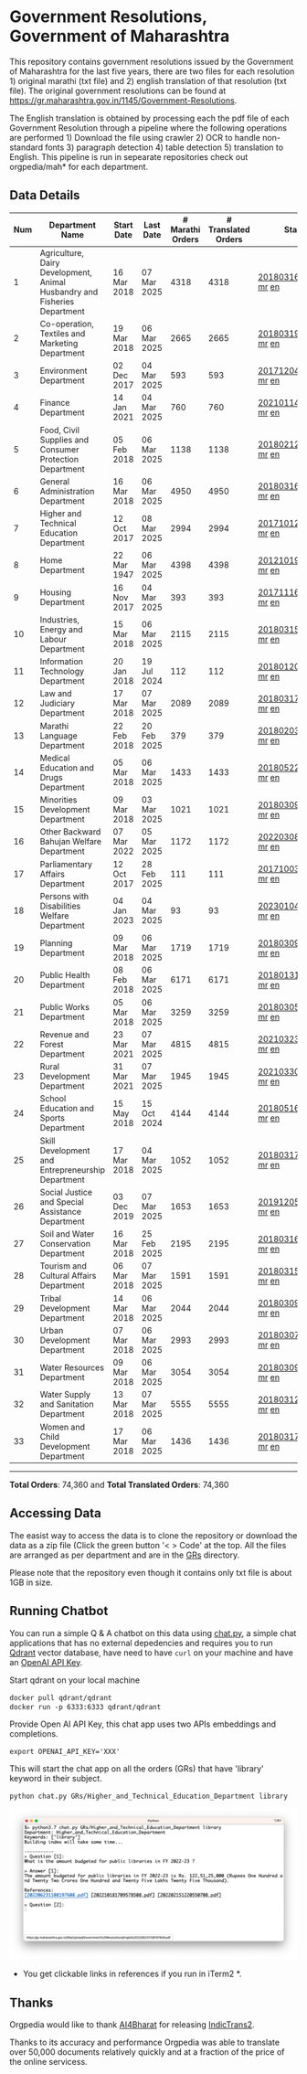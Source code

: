 # Government Resolutions, Government of Maharashtra

This repository contains government resolutions issued by the Government of Maharashtra for the last five years, there are two files for each resolution 1) original marathi (txt file) and 2) english translation of that resolution (txt file). The original government resolutions can be found at https://gr.maharashtra.gov.in/1145/Government-Resolutions.

The English translation is obtained by processing each the pdf file of each Government Resolution through a pipeline where the following operations are performed 1) Download the file using crawler 2) OCR to handle non-standard fonts 3) paragraph detection 4) table  detection 5) translation to English. This pipeline is run in sepearate repositories check out orgpedia/mah* for each department.


## Data Details

| Num | Department Name | Start Date | Last Date | # Marathi Orders | # Translated Orders | Starting Order | Last Order |
| --- | --------------- | ---------- | --------- | ---------------- | ------------------- | -------------- | ---------- |
| 1 | Agriculture, Dairy Development, Animal Husbandry and Fisheries Department | 16 Mar 2018 | 07 Mar 2025 | 4318 | 4318 | [201803161624182101.pdf](https://gr.maharashtra.gov.in/Site/Upload/Government%20Resolutions/English/201803161624182101.pdf) [mr](GRs/Agriculture,_Dairy_Development,_Animal_Husbandry_and_Fisheries_Department/201803161624182101.pdf.mr.txt) [en](GRs/Agriculture,_Dairy_Development,_Animal_Husbandry_and_Fisheries_Department/201803161624182101.pdf.en.txt) | [202503072017011301.pdf](https://gr.maharashtra.gov.in/Site/Upload/Government%20Resolutions/English/202503072017011301.pdf.pdf) [mr](GRs/Agriculture,_Dairy_Development,_Animal_Husbandry_and_Fisheries_Department/202503072017011301.pdf.mr.txt) [en](GRs/Agriculture,_Dairy_Development,_Animal_Husbandry_and_Fisheries_Department/202503072017011301.pdf.en.txt) |
| 2 | Co-operation, Textiles and Marketing Department | 19 Mar 2018 | 06 Mar 2025 | 2665 | 2665 | [201803191257576702.pdf](https://gr.maharashtra.gov.in/Site/Upload/Government%20Resolutions/English/201803191257576702.pdf) [mr](GRs/Co-operation,_Textiles_and_Marketing_Department/201803191257576702.pdf.mr.txt) [en](GRs/Co-operation,_Textiles_and_Marketing_Department/201803191257576702.pdf.en.txt) | [202503061402419502.pdf](https://gr.maharashtra.gov.in/Site/Upload/Government%20Resolutions/English/202503061402419502.pdf) [mr](GRs/Co-operation,_Textiles_and_Marketing_Department/202503061402419502.pdf.mr.txt) [en](GRs/Co-operation,_Textiles_and_Marketing_Department/202503061402419502.pdf.en.txt) |
| 3 | Environment Department | 02 Dec 2017 | 04 Mar 2025 | 593 | 593 | [201712041147216904.pdf](https://gr.maharashtra.gov.in/Site/Upload/Government%20Resolutions/English/201712041147216904.pdf) [mr](GRs/Environment_Department/201712041147216904.pdf.mr.txt) [en](GRs/Environment_Department/201712041147216904.pdf.en.txt) | [202503041554257004.pdf](https://gr.maharashtra.gov.in/Site/Upload/Government%20Resolutions/English/202503041554257004.pdf) [mr](GRs/Environment_Department/202503041554257004.pdf.mr.txt) [en](GRs/Environment_Department/202503041554257004.pdf.en.txt) |
| 4 | Finance Department | 14 Jan 2021 | 04 Mar 2025 | 760 | 760 | [202101141237329905.pdf](https://gr.maharashtra.gov.in/Site/Upload/Government%20Resolutions/English/202101141237329905.pdf) [mr](GRs/Finance_Department/202101141237329905.pdf.mr.txt) [en](GRs/Finance_Department/202101141237329905.pdf.en.txt) | [202503041749063005.pdf](https://gr.maharashtra.gov.in/Site/Upload/Government%20Resolutions/English/202503041749063005.pdf) [mr](GRs/Finance_Department/202503041749063005.pdf.mr.txt) [en](GRs/Finance_Department/202503041749063005.pdf.en.txt) |
| 5 | Food, Civil Supplies and Consumer Protection Department | 05 Feb 2018 | 06 Mar 2025 | 1138 | 1138 | [201802121244545806.pdf](https://gr.maharashtra.gov.in/Site/Upload/Government%20Resolutions/English/201802121244545806.pdf) [mr](GRs/Food,_Civil_Supplies_and_Consumer_Protection_Department/201802121244545806.pdf.mr.txt) [en](GRs/Food,_Civil_Supplies_and_Consumer_Protection_Department/201802121244545806.pdf.en.txt) | [202503061608331106.pdf](https://gr.maharashtra.gov.in/Site/Upload/Government%20Resolutions/English/202503061608331106.pdf) [mr](GRs/Food,_Civil_Supplies_and_Consumer_Protection_Department/202503061608331106.pdf.mr.txt) [en](GRs/Food,_Civil_Supplies_and_Consumer_Protection_Department/202503061608331106.pdf.en.txt) |
| 6 | General Administration Department | 16 Mar 2018 | 06 Mar 2025 | 4950 | 4950 | [201803161224022707.pdf](https://gr.maharashtra.gov.in/Site/Upload/Government%20Resolutions/English/201803161224022707.pdf) [mr](GRs/General_Administration_Department/201803161224022707.pdf.mr.txt) [en](GRs/General_Administration_Department/201803161224022707.pdf.en.txt) | [202503061839538907.pdf](https://gr.maharashtra.gov.in/Site/Upload/Government%20Resolutions/English/202503061839538907.pdf) [mr](GRs/General_Administration_Department/202503061839538907.pdf.mr.txt) [en](GRs/General_Administration_Department/202503061839538907.pdf.en.txt) |
| 7 | Higher and Technical Education Department | 12 Oct 2017 | 08 Mar 2025 | 2994 | 2994 | [201710121514029708.pdf](https://gr.maharashtra.gov.in/Site/Upload/Government%20Resolutions/English/201710121514029708.pdf) [mr](GRs/Higher_and_Technical_Education_Department/201710121514029708.pdf.mr.txt) [en](GRs/Higher_and_Technical_Education_Department/201710121514029708.pdf.en.txt) | [202503081121419108.pdf](https://gr.maharashtra.gov.in/Site/Upload/Government%20Resolutions/English/202503081121419108.pdf.pdf) [mr](GRs/Higher_and_Technical_Education_Department/202503081121419108.pdf.mr.txt) [en](GRs/Higher_and_Technical_Education_Department/202503081121419108.pdf.en.txt) |
| 8 | Home Department | 22 Mar 1947 | 06 Mar 2025 | 4398 | 4398 | [201210191648552129.pdf](https://gr.maharashtra.gov.in/Site/Upload/Government%20Resolutions/English/201210191648552129.pdf) [mr](GRs/Home_Department/201210191648552129.pdf.mr.txt) [en](GRs/Home_Department/201210191648552129.pdf.en.txt) | [202503061615200129.pdf](https://gr.maharashtra.gov.in/Site/Upload/Government%20Resolutions/English/202503061615200129.pdf) [mr](GRs/Home_Department/202503061615200129.pdf.mr.txt) [en](GRs/Home_Department/202503061615200129.pdf.en.txt) |
| 9 | Housing Department | 16 Nov 2017 | 04 Mar 2025 | 393 | 393 | [201711161447076609.pdf](https://gr.maharashtra.gov.in/Site/Upload/Government%20Resolutions/English/201711161447076609.pdf) [mr](GRs/Housing_Department/201711161447076609.pdf.mr.txt) [en](GRs/Housing_Department/201711161447076609.pdf.en.txt) | [202503041837534609.pdf](https://gr.maharashtra.gov.in/Site/Upload/Government%20Resolutions/English/202503041837534609.pdf) [mr](GRs/Housing_Department/202503041837534609.pdf.mr.txt) [en](GRs/Housing_Department/202503041837534609.pdf.en.txt) |
| 10 | Industries, Energy and Labour Department | 15 Mar 2018 | 06 Mar 2025 | 2115 | 2115 | [201803151204055010.pdf](https://gr.maharashtra.gov.in/Site/Upload/Government%20Resolutions/English/201803151204055010.pdf) [mr](GRs/Industries,_Energy_and_Labour_Department/201803151204055010.pdf.mr.txt) [en](GRs/Industries,_Energy_and_Labour_Department/201803151204055010.pdf.en.txt) | [202503061440167610.pdf](https://gr.maharashtra.gov.in/Site/Upload/Government%20Resolutions/English/202503061440167610.pdf) [mr](GRs/Industries,_Energy_and_Labour_Department/202503061440167610.pdf.mr.txt) [en](GRs/Industries,_Energy_and_Labour_Department/202503061440167610.pdf.en.txt) |
| 11 | Information Technology Department | 20 Jan 2018 | 19 Jul 2024 | 112 | 112 | [201801201843024511.pdf](https://gr.maharashtra.gov.in/Site/Upload/Government%20Resolutions/English/201801201843024511.pdf) [mr](GRs/Information_Technology_Department/201801201843024511.pdf.mr.txt) [en](GRs/Information_Technology_Department/201801201843024511.pdf.en.txt) | [202407191742379111.pdf](https://gr.maharashtra.gov.in/Site/Upload/Government%20Resolutions/English/202407191742379111.pdf) [mr](GRs/Information_Technology_Department/202407191742379111.pdf.mr.txt) [en](GRs/Information_Technology_Department/202407191742379111.pdf.en.txt) |
| 12 | Law and Judiciary Department | 17 Mar 2018 | 07 Mar 2025 | 2089 | 2089 | [201803171129290212.pdf](https://gr.maharashtra.gov.in/Site/Upload/Government%20Resolutions/English/201803171129290212.pdf) [mr](GRs/Law_and_Judiciary_Department/201803171129290212.pdf.mr.txt) [en](GRs/Law_and_Judiciary_Department/201803171129290212.pdf.en.txt) | [202503071729159812.pdf](https://gr.maharashtra.gov.in/Site/Upload/Government%20Resolutions/English/202503071729159812.pdf) [mr](GRs/Law_and_Judiciary_Department/202503071729159812.pdf.mr.txt) [en](GRs/Law_and_Judiciary_Department/202503071729159812.pdf.en.txt) |
| 13 | Marathi Language Department | 22 Feb 2018 | 20 Feb 2025 | 379 | 379 | [201802031549154233.pdf](https://gr.maharashtra.gov.in/Site/Upload/Government%20Resolutions/English/201802031549154233.pdf) [mr](GRs/Marathi_Language_Department/201802031549154233.pdf.mr.txt) [en](GRs/Marathi_Language_Department/201802031549154233.pdf.en.txt) | [202502201314105633.pdf](https://gr.maharashtra.gov.in/Site/Upload/Government%20Resolutions/English/202502201314105633.pdf) [mr](GRs/Marathi_Language_Department/202502201314105633.pdf.mr.txt) [en](GRs/Marathi_Language_Department/202502201314105633.pdf.en.txt) |
| 14 | Medical Education and Drugs Department | 05 Mar 2018 | 06 Mar 2025 | 1433 | 1433 | [201805221424292513.pdf](https://gr.maharashtra.gov.in/Site/Upload/Government%20Resolutions/English/201805221424292513.pdf) [mr](GRs/Medical_Education_and_Drugs_Department/201805221424292513.pdf.mr.txt) [en](GRs/Medical_Education_and_Drugs_Department/201805221424292513.pdf.en.txt) | [202503061725326813.pdf](https://gr.maharashtra.gov.in/Site/Upload/Government%20Resolutions/English/202503061725326813.pdf) [mr](GRs/Medical_Education_and_Drugs_Department/202503061725326813.pdf.mr.txt) [en](GRs/Medical_Education_and_Drugs_Department/202503061725326813.pdf.en.txt) |
| 15 | Minorities Development Department | 09 Mar 2018 | 03 Mar 2025 | 1021 | 1021 | [201803091218355314.pdf](https://gr.maharashtra.gov.in/Site/Upload/Government%20Resolutions/English/201803091218355314.pdf) [mr](GRs/Minorities_Development_Department/201803091218355314.pdf.mr.txt) [en](GRs/Minorities_Development_Department/201803091218355314.pdf.en.txt) | [202503031324350314.pdf](https://gr.maharashtra.gov.in/Site/Upload/Government%20Resolutions/English/202503031324350314.pdf) [mr](GRs/Minorities_Development_Department/202503031324350314.pdf.mr.txt) [en](GRs/Minorities_Development_Department/202503031324350314.pdf.en.txt) |
| 16 | Other Backward Bahujan Welfare Department | 07 Mar 2022 | 05 Mar 2025 | 1172 | 1172 | [202203081752439334.pdf](https://gr.maharashtra.gov.in/Site/Upload/Government%20Resolutions/English/202203081752439334.pdf) [mr](GRs/Other_Backward_Bahujan_Welfare_Department/202203081752439334.pdf.mr.txt) [en](GRs/Other_Backward_Bahujan_Welfare_Department/202203081752439334.pdf.en.txt) | [202503051510156834.pdf](https://gr.maharashtra.gov.in/Site/Upload/Government%20Resolutions/English/202503051510156834.pdf) [mr](GRs/Other_Backward_Bahujan_Welfare_Department/202503051510156834.pdf.mr.txt) [en](GRs/Other_Backward_Bahujan_Welfare_Department/202503051510156834.pdf.en.txt) |
| 17 | Parliamentary Affairs Department | 12 Oct 2017 | 28 Feb 2025 | 111 | 111 | [201710031642378615.pdf](https://gr.maharashtra.gov.in/Site/Upload/Government%20Resolutions/English/201710031642378615.pdf) [mr](GRs/Parliamentary_Affairs_Department/201710031642378615.pdf.mr.txt) [en](GRs/Parliamentary_Affairs_Department/201710031642378615.pdf.en.txt) | [202502281846183415.pdf](https://gr.maharashtra.gov.in/Site/Upload/Government%20Resolutions/English/202502281846183415.pdf) [mr](GRs/Parliamentary_Affairs_Department/202502281846183415.pdf.mr.txt) [en](GRs/Parliamentary_Affairs_Department/202502281846183415.pdf.en.txt) |
| 18 | Persons with Disabilities Welfare Department | 04 Jan 2023 | 04 Mar 2025 | 93 | 93 | [202301041906309635.pdf](https://gr.maharashtra.gov.in/Site/Upload/Government%20Resolutions/English/202301041906309635.pdf) [mr](GRs/Persons_with_Disabilities_Welfare_Department/202301041906309635.pdf.mr.txt) [en](GRs/Persons_with_Disabilities_Welfare_Department/202301041906309635.pdf.en.txt) | [202503041230244535.pdf](https://gr.maharashtra.gov.in/Site/Upload/Government%20Resolutions/English/202503041230244535.pdf) [mr](GRs/Persons_with_Disabilities_Welfare_Department/202503041230244535.pdf.mr.txt) [en](GRs/Persons_with_Disabilities_Welfare_Department/202503041230244535.pdf.en.txt) |
| 19 | Planning Department | 09 Mar 2018 | 06 Mar 2025 | 1719 | 1719 | [201803091441032716.pdf](https://gr.maharashtra.gov.in/Site/Upload/Government%20Resolutions/English/201803091441032716.pdf) [mr](GRs/Planning_Department/201803091441032716.pdf.mr.txt) [en](GRs/Planning_Department/201803091441032716.pdf.en.txt) | [202503061606499416.pdf](https://gr.maharashtra.gov.in/Site/Upload/Government%20Resolutions/English/202503061606499416.pdf) [mr](GRs/Planning_Department/202503061606499416.pdf.mr.txt) [en](GRs/Planning_Department/202503061606499416.pdf.en.txt) |
| 20 | Public Health Department | 08 Feb 2018 | 06 Mar 2025 | 6171 | 6171 | [201801311722275417.pdf](https://gr.maharashtra.gov.in/Site/Upload/Government%20Resolutions/English/201801311722275417.pdf) [mr](GRs/Public_Health_Department/201801311722275417.pdf.mr.txt) [en](GRs/Public_Health_Department/201801311722275417.pdf.en.txt) | [202503061524425317.pdf](https://gr.maharashtra.gov.in/Site/Upload/Government%20Resolutions/English/202503061524425317.pdf) [mr](GRs/Public_Health_Department/202503061524425317.pdf.mr.txt) [en](GRs/Public_Health_Department/202503061524425317.pdf.en.txt) |
| 21 | Public Works Department | 05 Mar 2018 | 06 Mar 2025 | 3259 | 3259 | [201803051515468118.pdf](https://gr.maharashtra.gov.in/Site/Upload/Government%20Resolutions/English/201803051515468118.pdf) [mr](GRs/Public_Works_Department/201803051515468118.pdf.mr.txt) [en](GRs/Public_Works_Department/201803051515468118.pdf.en.txt) | [202503061620511418.pdf](https://gr.maharashtra.gov.in/Site/Upload/Government%20Resolutions/English/202503061620511418....pdf) [mr](GRs/Public_Works_Department/202503061620511418.pdf.mr.txt) [en](GRs/Public_Works_Department/202503061620511418.pdf.en.txt) |
| 22 | Revenue and Forest Department | 23 Mar 2021 | 07 Mar 2025 | 4815 | 4815 | [202103231328393119.pdf](https://gr.maharashtra.gov.in/Site/Upload/Government%20Resolutions/English/202103231328393119.pdf) [mr](GRs/Revenue_and_Forest_Department/202103231328393119.pdf.mr.txt) [en](GRs/Revenue_and_Forest_Department/202103231328393119.pdf.en.txt) | [202503071733307319.pdf](https://gr.maharashtra.gov.in/Site/Upload/Government%20Resolutions/English/202503071733307319.pdf) [mr](GRs/Revenue_and_Forest_Department/202503071733307319.pdf.mr.txt) [en](GRs/Revenue_and_Forest_Department/202503071733307319.pdf.en.txt) |
| 23 | Rural Development Department | 31 Mar 2021 | 07 Mar 2025 | 1945 | 1945 | [202103301021181120.pdf](https://gr.maharashtra.gov.in/Site/Upload/Government%20Resolutions/English/202103301021181120.pdf) [mr](GRs/Rural_Development_Department/202103301021181120.pdf.mr.txt) [en](GRs/Rural_Development_Department/202103301021181120.pdf.en.txt) | [202503071604125420.pdf](https://gr.maharashtra.gov.in/Site/Upload/Government%20Resolutions/English/202503071604125420.pdf) [mr](GRs/Rural_Development_Department/202503071604125420.pdf.mr.txt) [en](GRs/Rural_Development_Department/202503071604125420.pdf.en.txt) |
| 24 | School Education and Sports Department | 15 May 2018 | 15 Oct 2024 | 4144 | 4144 | [201805161114241221.pdf](https://gr.maharashtra.gov.in/Site/Upload/Government%20Resolutions/English/201805161114241221.pdf) [mr](GRs/School_Education_and_Sports_Department/201805161114241221.pdf.mr.txt) [en](GRs/School_Education_and_Sports_Department/201805161114241221.pdf.en.txt) | [202410152127537021.pdf](https://gr.maharashtra.gov.in/Site/Upload/Government%20Resolutions/English/202410152127537021.pdf) [mr](GRs/School_Education_and_Sports_Department/202410152127537021.pdf.mr.txt) [en](GRs/School_Education_and_Sports_Department/202410152127537021.pdf.en.txt) |
| 25 | Skill Development and Entrepreneurship Department | 17 Mar 2018 | 04 Mar 2025 | 1052 | 1052 | [201803171322099003.pdf](https://gr.maharashtra.gov.in/Site/Upload/Government%20Resolutions/English/201803171322099003.pdf) [mr](GRs/Skill_Development_and_Entrepreneurship_Department/201803171322099003.pdf.mr.txt) [en](GRs/Skill_Development_and_Entrepreneurship_Department/201803171322099003.pdf.en.txt) | [202503041323471203.pdf](https://gr.maharashtra.gov.in/Site/Upload/Government%20Resolutions/English/202503041323471203.pdf) [mr](GRs/Skill_Development_and_Entrepreneurship_Department/202503041323471203.pdf.mr.txt) [en](GRs/Skill_Development_and_Entrepreneurship_Department/202503041323471203.pdf.en.txt) |
| 26 | Social Justice and Special Assistance Department | 03 Dec 2019 | 07 Mar 2025 | 1653 | 1653 | [201912051107011622.pdf](https://gr.maharashtra.gov.in/Site/Upload/Government%20Resolutions/English/201912051107011622.pdf) [mr](GRs/Social_Justice_and_Special_Assistance_Department/201912051107011622.pdf.mr.txt) [en](GRs/Social_Justice_and_Special_Assistance_Department/201912051107011622.pdf.en.txt) | [202503071608292922.pdf](https://gr.maharashtra.gov.in/Site/Upload/Government%20Resolutions/English/202503071608292922.pdf) [mr](GRs/Social_Justice_and_Special_Assistance_Department/202503071608292922.pdf.mr.txt) [en](GRs/Social_Justice_and_Special_Assistance_Department/202503071608292922.pdf.en.txt) |
| 27 | Soil and Water Conservation Department | 16 Mar 2018 | 25 Feb 2025 | 2195 | 2195 | [201803161247582426.pdf](https://gr.maharashtra.gov.in/Site/Upload/Government%20Resolutions/English/201803161247582426.pdf) [mr](GRs/Soil_and_Water_Conservation_Department/201803161247582426.pdf.mr.txt) [en](GRs/Soil_and_Water_Conservation_Department/201803161247582426.pdf.en.txt) | [202502251908113526.pdf](https://gr.maharashtra.gov.in/Site/Upload/Government%20Resolutions/English/202502251908113526.pdf) [mr](GRs/Soil_and_Water_Conservation_Department/202502251908113526.pdf.mr.txt) [en](GRs/Soil_and_Water_Conservation_Department/202502251908113526.pdf.en.txt) |
| 28 | Tourism and Cultural Affairs Department | 06 Mar 2018 | 07 Mar 2025 | 1591 | 1591 | [201803151055091823.pdf](https://gr.maharashtra.gov.in/Site/Upload/Government%20Resolutions/English/201803151055091823.pdf) [mr](GRs/Tourism_and_Cultural_Affairs_Department/201803151055091823.pdf.mr.txt) [en](GRs/Tourism_and_Cultural_Affairs_Department/201803151055091823.pdf.en.txt) | [202503071449063323.pdf](https://gr.maharashtra.gov.in/Site/Upload/Government%20Resolutions/English/202503071449063323.pdf) [mr](GRs/Tourism_and_Cultural_Affairs_Department/202503071449063323.pdf.mr.txt) [en](GRs/Tourism_and_Cultural_Affairs_Department/202503071449063323.pdf.en.txt) |
| 29 | Tribal Development Department | 14 Mar 2018 | 06 Mar 2025 | 2044 | 2044 | [201803091105184924.pdf](https://gr.maharashtra.gov.in/Site/Upload/Government%20Resolutions/English/201803091105184924.pdf) [mr](GRs/Tribal_Development_Department/201803091105184924.pdf.mr.txt) [en](GRs/Tribal_Development_Department/201803091105184924.pdf.en.txt) | [202503061832527924.pdf](https://gr.maharashtra.gov.in/Site/Upload/Government%20Resolutions/English/202503061832527924.pdf) [mr](GRs/Tribal_Development_Department/202503061832527924.pdf.mr.txt) [en](GRs/Tribal_Development_Department/202503061832527924.pdf.en.txt) |
| 30 | Urban Development Department | 07 Mar 2018 | 06 Mar 2025 | 2993 | 2993 | [201803071203178325.pdf](https://gr.maharashtra.gov.in/Site/Upload/Government%20Resolutions/English/201803071203178325.pdf) [mr](GRs/Urban_Development_Department/201803071203178325.pdf.mr.txt) [en](GRs/Urban_Development_Department/201803071203178325.pdf.en.txt) | [202503061759072825.pdf](https://gr.maharashtra.gov.in/Site/Upload/Government%20Resolutions/English/202503061759072825.pdf) [mr](GRs/Urban_Development_Department/202503061759072825.pdf.mr.txt) [en](GRs/Urban_Development_Department/202503061759072825.pdf.en.txt) |
| 31 | Water Resources Department | 09 Mar 2018 | 06 Mar 2025 | 3054 | 3054 | [201803091034435527.pdf](https://gr.maharashtra.gov.in/Site/Upload/Government%20Resolutions/English/201803091034435527.pdf) [mr](GRs/Water_Resources_Department/201803091034435527.pdf.mr.txt) [en](GRs/Water_Resources_Department/201803091034435527.pdf.en.txt) | [202503061715180627.pdf](https://gr.maharashtra.gov.in/Site/Upload/Government%20Resolutions/English/202503061715180627...pdf) [mr](GRs/Water_Resources_Department/202503061715180627.pdf.mr.txt) [en](GRs/Water_Resources_Department/202503061715180627.pdf.en.txt) |
| 32 | Water Supply and Sanitation Department | 13 Mar 2018 | 07 Mar 2025 | 5555 | 5555 | [201803121414108428.pdf](https://gr.maharashtra.gov.in/Site/Upload/Government%20Resolutions/English/201803121414108428.pdf) [mr](GRs/Water_Supply_and_Sanitation_Department/201803121414108428.pdf.mr.txt) [en](GRs/Water_Supply_and_Sanitation_Department/201803121414108428.pdf.en.txt) | [202503071713555728.pdf](https://gr.maharashtra.gov.in/Site/Upload/Government%20Resolutions/English/202503071713555728.pdf) [mr](GRs/Water_Supply_and_Sanitation_Department/202503071713555728.pdf.mr.txt) [en](GRs/Water_Supply_and_Sanitation_Department/202503071713555728.pdf.en.txt) |
| 33 | Women and Child Development Department | 17 Mar 2018 | 06 Mar 2025 | 1436 | 1436 | [201803171539444330.pdf](https://gr.maharashtra.gov.in/Site/Upload/Government%20Resolutions/English/201803171539444330.pdf) [mr](GRs/Women_and_Child_Development_Department/201803171539444330.pdf.mr.txt) [en](GRs/Women_and_Child_Development_Department/201803171539444330.pdf.en.txt) | [202503061644447930.pdf](https://gr.maharashtra.gov.in/Site/Upload/Government%20Resolutions/English/202503061644447930.pdf) [mr](GRs/Women_and_Child_Development_Department/202503061644447930.pdf.mr.txt) [en](GRs/Women_and_Child_Development_Department/202503061644447930.pdf.en.txt) |
----------------------------------------------------------------------------------------------------

**Total Orders**: 74,360 and **Total Translated Orders**: 74,360
## Accessing Data

The easist way to access the data is to clone the repository or download the data as a zip file (Click the green button '< > Code' at the top. All the files are arranged as per department and are in the [GRs](GRs) directory.

Please note that the repository even though it contains only txt file is about 1GB in size.

## Running Chatbot

You can run a simple Q & A chatbot on this data using [chat.py](chat.py), a simple chat applications that has no external depedencies and requires you to run [Qdrant](https://qdrant.tech/) vector database, have need to have `curl` on your machine and have an [OpenAI API Key](https://help.openai.com/en/articles/4936850-where-do-i-find-my-secret-api-key).

Start qdrant on your local machine
```shell
docker pull qdrant/qdrant
docker run -p 6333:6333 qdrant/qdrant
```

Provide Open AI API Key, this chat app uses two APIs embeddings and completions.
```shell
export OPENAI_API_KEY='XXX'
```

This will start the chat app on all the orders (GRs) that have 'library' keyword in their subject.

```shell
python chat.py GRs/Higher_and_Technical_Education_Department library
```

![screenshot of running chat.py](screenshot.png)

* You get clickable links in references if you run in iTerm2 *.

## Thanks

Orgpedia would like to thank [AI4Bharat](https://ai4bharat.iitm.ac.in/) for releasing [IndicTrans2](https://github.com/AI4Bharat/IndicTrans2).

Thanks to its accuracy and performance Orgpedia was able to translate over 50,000 documents relatively quickly and at a fraction of the price of the online servicess.

